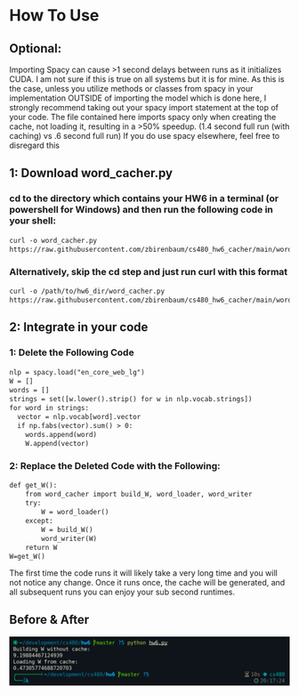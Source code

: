 # How To Use
## Optional:
Importing Spacy can cause >1 second delays between runs as it initializes CUDA. I am not sure if this is true on all systems but it is for mine.
As this is the case, unless you utilize methods or classes from spacy in your implementation OUTSIDE of importing the model which is done here, I strongly recommend taking out your spacy import statement at the top of your code. The file contained here imports spacy only when creating the cache, not loading it, resulting in a >50% speedup. (1.4 second full run (with caching) vs .6 second full run)
If you do use spacy elsewhere, feel free to disregard this

## 1: Download word_cacher.py

### cd to the directory which contains your HW6 in a terminal (or powershell for Windows) and then run the following code in your shell:
```
curl -o word_cacher.py https://raw.githubusercontent.com/zbirenbaum/cs480_hw6_cacher/main/word_cacher.py
```
### Alternatively, skip the cd step and just run curl with this format
```
curl -o /path/to/hw6_dir/word_cacher.py https://raw.githubusercontent.com/zbirenbaum/cs480_hw6_cacher/main/word_cacher.py
```

## 2: Integrate in your code

### 1: Delete the Following Code 
```
nlp = spacy.load("en_core_web_lg")
W = []
words = []
strings = set([w.lower().strip() for w in nlp.vocab.strings])
for word in strings:
  vector = nlp.vocab[word].vector
  if np.fabs(vector).sum() > 0:
    words.append(word)
    W.append(vector)
```
### 2: Replace the Deleted Code with the Following:
```
def get_W():
    from word_cacher import build_W, word_loader, word_writer
    try:
        W = word_loader()
    except: 
        W = build_W()
        word_writer(W)
    return W
W=get_W()
```   
The first time the code runs it will likely take a very long time and you will not notice any change. Once it runs once, the cache will be generated, and all subsequent runs you can enjoy your sub second runtimes.

## Before & After
<img src="https://github.com/zbirenbaum/cs480_hw6_cacher/blob/main/comparison.png">
